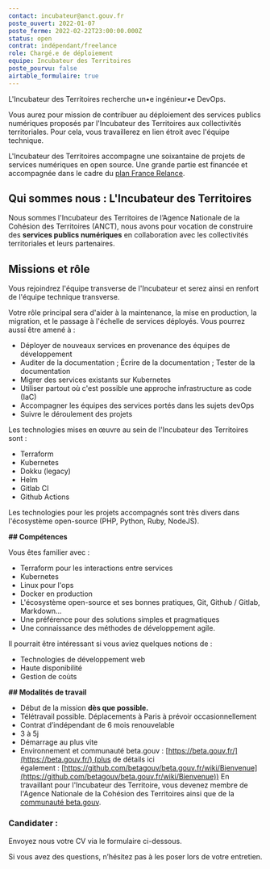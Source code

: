 ```yaml
---
contact: incubateur@anct.gouv.fr
poste_ouvert: 2022-01-07
poste_ferme: 2022-02-22T23:00:00.000Z
status: open
contrat: indépendant/freelance
role: Chargé.e de déploiement
equipe: Incubateur des Territoires
poste_pourvu: false
airtable_formulaire: true
---
```

L'Incubateur des Territoires recherche un•e ingénieur•e DevOps.

Vous aurez pour mission de contribuer au déploiement des services publics numériques proposés par l'Incubateur des Territoires aux collectivités territoriales. Pour cela, vous travaillerez en lien étroit avec l'équipe technique. 

L'Incubateur des Territoires accompagne une soixantaine de projets de services numériques en open source. Une grande partie est financée et accompagnée dans le cadre du [plan France Relance](https://incubateur.anct.gouv.fr/actualites/resultats-de-la-consultation-nationale-france-relance-co-construction-de-services-numeriques/). 

## **Qui sommes nous : L'Incubateur des Territoires**

Nous sommes l'Incubateur des Territoires de l’Agence Nationale de la Cohésion des Territoires (ANCT), nous avons pour vocation de construire des **services publics numériques** en collaboration avec les collectivités territoriales et leurs partenaires.

## **Missions et rôle**

Vous rejoindrez l'équipe transverse de l'Incubateur et serez ainsi en renfort de l'équipe technique transverse.

Votre rôle principal sera d'aider à la maintenance, la mise en production, la migration, et le passage à l'échelle de services déployés. Vous pourrez aussi être amené à :

- Déployer de nouveaux services en provenance des équipes de développement
- Auditer de la documentation ; Écrire de la documentation ; Tester de la documentation
- Migrer des services existants sur Kubernetes
- Utiliser partout où c'est possible une approche infrastructure as code (IaC)
- Accompagner les équipes des services portés dans les sujets devOps
- Suivre le déroulement des projets

Les technologies mises en œuvre au sein de l'Incubateur des Territoires sont :

- Terraform
- Kubernetes
- Dokku (legacy)
- Helm
- Gitlab CI
- Github Actions

Les technologies pour les projets accompagnés sont très divers dans l'écosystème open-source (PHP, Python, Ruby, NodeJS).

**## Compétences**

Vous êtes familier avec :

- Terraform pour les interactions entre services
- Kubernetes
- Linux pour l'ops
- Docker en production
- L'écosystème open-source et ses bonnes pratiques, Git, Github / Gitlab, Markdown…
- Une préférence pour des solutions simples et pragmatiques
- Une connaissance des méthodes de développement agile.

Il pourrait être intéressant si vous aviez quelques notions de :

- Technologies de développement web
- Haute disponibilité
- Gestion de coùts

**## Modalités de travail**

- Début de la mission **dès que possible.**
- Télétravail possible. Déplacements à Paris à prévoir occasionnellement
- Contrat d’indépendant de 6 mois renouvelable
- 3 à 5j
- Démarrage au plus vite
- Environnement et communauté beta.gouv : [https://beta.gouv.fr/](https://beta.gouv.fr/) (plus de détails ici également : [https://github.com/betagouv/beta.gouv.fr/wiki/Bienvenue](https://github.com/betagouv/beta.gouv.fr/wiki/Bienvenue)) En travaillant pour l'Incubateur des Territoire, vous devenez membre de l'Agence Nationale de la Cohésion des Territoires ainsi que de la [communauté beta.gouv](https://doc.incubateur.net/communaute/travailler-a-beta-gouv/bienvenue).

### Candidater :

Envoyez nous votre CV via le formulaire ci-dessous. 

Si vous avez des questions, n’hésitez pas à les poser lors de votre entretien.
